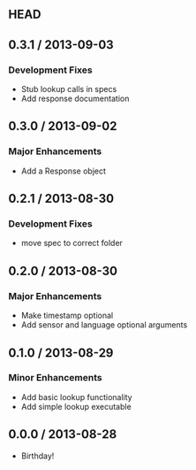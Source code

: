 ## HEAD

## 0.3.1 / 2013-09-03

### Development Fixes
  * Stub lookup calls in specs
  * Add response documentation

## 0.3.0 / 2013-09-02

### Major Enhancements
  * Add a Response object

## 0.2.1 / 2013-08-30

### Development Fixes
  * move spec to correct folder

## 0.2.0 / 2013-08-30

### Major Enhancements
  * Make timestamp optional
  * Add sensor and language optional arguments

## 0.1.0 / 2013-08-29

### Minor Enhancements
  * Add basic lookup functionality
  * Add simple lookup executable

## 0.0.0 / 2013-08-28
  * Birthday!